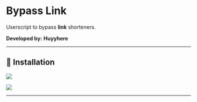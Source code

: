 # Bypass Link

Userscript to bypass **link** shorteners.

**Developed by:** **Huyyhere**

---

## 🚀 Installation
<p align="left">
  <a href="https://www.tampermonkey.net/">
    <img src="https://img.shields.io/badge/1._GET_TAMPERMONKEY-34D058?style=for-the-badge&logo=googlechrome&logoColor=white" />
  </a>
</p>

<p align="left">
  <a href="https://violentmonkey.github.io/get-it/">
    <img src="https://img.shields.io/badge/2._INSTALL_SCRIPT-FF5733?style=for-the-badge&logo=tampermonkey&logoColor=white" />
  </a>
</p>

---

